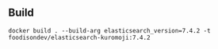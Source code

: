 ## Build

```
docker build . --build-arg elasticsearch_version=7.4.2 -t foodisondev/elasticsearch-kuromoji:7.4.2
```

